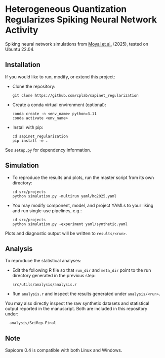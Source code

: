 # Heterogeneous Quantization Regularizes Spiking Neural Network Activity

Spiking neural network simulations from [Moyal et al.](
https://www.nature.com/articles/s41598-025-96223-z) (2025), tested on Ubuntu 22.04.


Installation
------------
If you would like to run, modify, or extend this project:

* Clone the repository:

      git clone https://github.com/cplab/sapinet_regularization

* Create a conda virtual environment (optional):

      conda create -n <env_name> python=3.11
      conda activate <env_name>

* Install with pip:

      cd sapinet_regularization
      pip install -e .

See ``setup.py`` for dependency information.


Simulation
----------
* To reproduce the results and plots, run the master script from its own directory:

      cd src/projects
      python simulation.py -multirun yaml/hq2025.yaml

* You may modify component, model, and project YAMLs to your liking and run single-use pipelines, e.g.:

      cd src/projects
      python simulation.py -experiment yaml/synthetic.yaml

Plots and diagnostic output will be written to `results/<run>`.


Analysis
--------
To reproduce the statistical analyses:

* Edit the following R file so that `run_dir` and `meta_dir` point to the run directory
generated in the previous step:

      src/utils/analysis/analysis.r

* Run `analysis.r` and inspect the results generated under `analysis/<run>`.

You may also directly inspect the raw synthetic datasets and statistical output
reported in the manuscript. Both are included in this repository under:

      analysis/SciRep-Final


Note
----
Sapicore 0.4 is compatible with both Linux and Windows.
